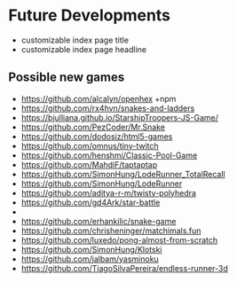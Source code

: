 # Future Developments

* customizable index page title
* customizable index page headline

## Possible new games

* https://github.com/alcalyn/openhex +npm
* https://github.com/rx4hvn/snakes-and-ladders
* https://bjulliana.github.io/StarshipTroopers-JS-Game/
* https://github.com/PezCoder/Mr.Snake
* https://github.com/dodosiz/html5-games
* https://github.com/omnus/tiny-twitch
* https://github.com/henshmi/Classic-Pool-Game
* https://github.com/MahdiF/taptaptap
* https://github.com/SimonHung/LodeRunner_TotalRecall
* https://github.com/SimonHung/LodeRunner
* https://github.com/aditya-r-m/twisty-polyhedra
* https://github.com/gd4Ark/star-battle
* 
* https://github.com/erhankilic/snake-game
* https://github.com/chrisheninger/matchimals.fun
* https://github.com/luxedo/pong-almost-from-scratch
* https://github.com/SimonHung/Klotski
* https://github.com/jalbam/yasminoku
* https://github.com/TiagoSilvaPereira/endless-runner-3d


